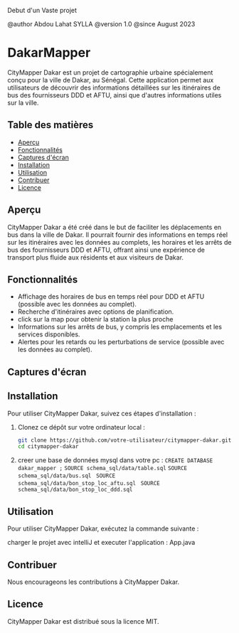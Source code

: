 
Debut d'un Vaste projet

 @author     Abdou Lahat SYLLA
 @version    1.0
 @since      August 2023

 
# DakarMapper

CityMapper Dakar est un projet de cartographie urbaine spécialement conçu pour la ville de Dakar, au Sénégal. 
Cette application permet aux utilisateurs de découvrir des informations détaillées sur les itinéraires de bus des fournisseurs DDD et AFTU, ainsi que d'autres informations utiles sur la ville.

## Table des matières

- [Aperçu](#aperçu)
- [Fonctionnalités](#fonctionnalités)
- [Captures d'écran](#captures-décran)
- [Installation](#installation)
- [Utilisation](#utilisation)
- [Contribuer](#contribuer)
- [Licence](#licence)

## Aperçu

CityMapper Dakar a été créé dans le but de faciliter les déplacements en bus dans la ville de Dakar. 
Il pourrait fournir des informations en temps réel sur les itinéraires avec les données au complets, les horaires et les arrêts de bus des fournisseurs DDD et AFTU, 
offrant ainsi une expérience de transport plus fluide aux résidents et aux visiteurs de Dakar.

## Fonctionnalités

- Affichage des horaires de bus en temps réel pour DDD et AFTU (possible avec les données au complet).
- Recherche d'itinéraires avec options de planification.
- click sur la map pour obtenir la station la plus proche
- Informations sur les arrêts de bus, y compris les emplacements et les services disponibles.
- Alertes pour les retards ou les perturbations de service (possible avec les données au complet).

## Captures d'écran



## Installation

Pour utiliser CityMapper Dakar, suivez ces étapes d'installation :

1. Clonez ce dépôt sur votre ordinateur local :

   ```bash
   git clone https://github.com/votre-utilisateur/citymapper-dakar.git
   cd citymapper-dakar
   ```

2. creer une base de données mysql dans votre pc :
    ``` CREATE DATABASE dakar_mapper ; ```
   ```SOURCE schema_sql/data/table.sql```
   ```SOURCE schema_sql/data/bus.sql ```
   ```SOURCE schema_sql/data/bon_stop_loc_aftu.sql ```
   ```SOURCE schema_sql/data/bon_stop_loc_ddd.sql ```
        
   

## Utilisation

Pour utiliser CityMapper Dakar, exécutez la commande suivante :

charger le projet avec intelliJ et executer l'application : App.java

## Contribuer

Nous encourageons les contributions à CityMapper Dakar.

## Licence

CityMapper Dakar est distribué sous la licence MIT. 
